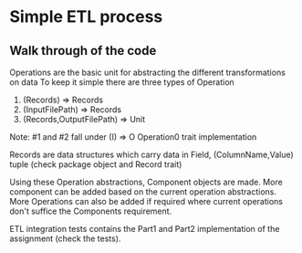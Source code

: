 # Simple ETL process

## Walk through of the code

Operations are the basic unit for abstracting the different transformations on data
To keep it simple there are three types of Operation

1. (Records) => Records
2. (InputFilePath) => Records
3. (Records,OutputFilePath) => Unit

Note: #1 and #2 fall under (I) => O Operation0 trait implementation

Records are data structures which carry data in Field, (ColumnName,Value) tuple (check package object and Record trait)

Using these Operation abstractions, Component objects are made.
More component can be added based on the current operation abstractions.
More Operations can also be added if required where current operations don't suffice the Components requirement.

ETL integration tests contains the Part1 and Part2 implementation of the assignment (check the tests).



